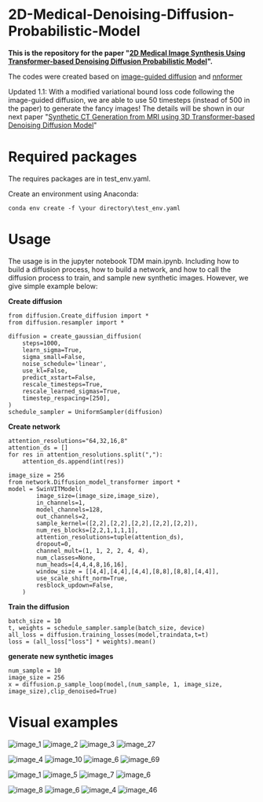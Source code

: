 
# 2D-Medical-Denoising-Diffusion-Probabilistic-Model
**This is the repository for the paper "[2D Medical Image Synthesis Using Transformer-based Denoising Diffusion Probabilistic Model](https://iopscience.iop.org/article/10.1088/1361-6560/acca5c/meta)".**

The codes were created based on [image-guided diffusion](https://github.com/openai/guided-diffusion) and [nnformer](https://github.com/282857341/nnFormer)

Updated 1.1:
With a modified variational bound loss code following the image-guided diffusion, we are able to use 50 timesteps (instead of 500 in the paper) to generate the fancy images! The details will be shown in our next paper "[Synthetic CT Generation from MRI using 3D Transformer-based Denoising Diffusion Model](https://arxiv.org/abs/2305.19467)"

# Required packages

The requires packages are in test_env.yaml.

Create an environment using Anaconda:
```
conda env create -f \your directory\test_env.yaml
```


# Usage

The usage is in the jupyter notebook TDM main.ipynb. Including how to build a diffusion process, how to build a network, and how to call the diffusion process to train, and sample new synthetic images. However, we give simple example below:

**Create diffusion**
```
from diffusion.Create_diffusion import *
from diffusion.resampler import *

diffusion = create_gaussian_diffusion(
    steps=1000,
    learn_sigma=True,
    sigma_small=False,
    noise_schedule='linear',
    use_kl=False,
    predict_xstart=False,
    rescale_timesteps=True,
    rescale_learned_sigmas=True,
    timestep_respacing=[250],
)
schedule_sampler = UniformSampler(diffusion)
```

**Create network**
```
attention_resolutions="64,32,16,8"
attention_ds = []
for res in attention_resolutions.split(","):
    attention_ds.append(int(res))

image_size = 256
from network.Diffusion_model_transformer import *
model = SwinVITModel(
        image_size=(image_size,image_size),
        in_channels=1,
        model_channels=128,
        out_channels=2,
        sample_kernel=([2,2],[2,2],[2,2],[2,2],[2,2]),
        num_res_blocks=[2,2,1,1,1,1],
        attention_resolutions=tuple(attention_ds),
        dropout=0,
        channel_mult=(1, 1, 2, 2, 4, 4),
        num_classes=None,
        num_heads=[4,4,4,8,16,16],
        window_size = [[4,4],[4,4],[4,4],[8,8],[8,8],[4,4]],
        use_scale_shift_norm=True,
        resblock_updown=False,
    )
```

**Train the diffusion**
```
batch_size = 10
t, weights = schedule_sampler.sample(batch_size, device)
all_loss = diffusion.training_losses(model,traindata,t=t)
loss = (all_loss["loss"] * weights).mean()
```

**generate new synthetic images**
```
num_sample = 10
image_size = 256
x = diffusion.p_sample_loop(model,(num_sample, 1, image_size, image_size),clip_denoised=True)
```


# Visual examples

![image_1](https://github.com/shaoyanpan/2D-Medical-Denoising-Diffusion-Probabilistic-Model-/assets/89927506/3a814bd3-1107-4d23-b295-9088530754d8)
![image_2](https://github.com/shaoyanpan/2D-Medical-Denoising-Diffusion-Probabilistic-Model-/assets/89927506/cfb2d2c8-f611-497c-93ff-99b7f1ad27a7)
![image_3](https://github.com/shaoyanpan/2D-Medical-Denoising-Diffusion-Probabilistic-Model-/assets/89927506/e183a0fd-dcd0-4b1a-8c5f-b861c05b4b9f)
![image_27](https://github.com/shaoyanpan/2D-Medical-Denoising-Diffusion-Probabilistic-Model-/assets/89927506/6c43ef4a-6903-4a72-9363-421fd5c264b4)

![image_4](https://github.com/shaoyanpan/2D-Medical-Denoising-Diffusion-Probabilistic-Model-/assets/89927506/877cfa01-d1b9-4728-ad14-58ac41a3ef9d)
![image_10](https://github.com/shaoyanpan/2D-Medical-Denoising-Diffusion-Probabilistic-Model-/assets/89927506/08392c84-795f-44d4-98eb-9fca00f632dc)
![image_6](https://github.com/shaoyanpan/2D-Medical-Denoising-Diffusion-Probabilistic-Model-/assets/89927506/955b5c65-e4a6-4e08-a870-bd59ad0682bd)
![image_69](https://github.com/shaoyanpan/2D-Medical-Denoising-Diffusion-Probabilistic-Model-/assets/89927506/48f9413e-e630-41e3-9edf-57ad3887822c)

![image_1](https://github.com/shaoyanpan/2D-Medical-Denoising-Diffusion-Probabilistic-Model-/assets/89927506/e19f614d-3441-407c-bbbb-e76d2cda6fa3)
![image_5](https://github.com/shaoyanpan/2D-Medical-Denoising-Diffusion-Probabilistic-Model-/assets/89927506/959e8a26-4925-4799-a2b7-a4f8f2e15e43)
![image_7](https://github.com/shaoyanpan/2D-Medical-Denoising-Diffusion-Probabilistic-Model-/assets/89927506/1b4dffb9-a324-4e4b-b76a-1f18648bdb37)
![image_6](https://github.com/shaoyanpan/2D-Medical-Denoising-Diffusion-Probabilistic-Model-/assets/89927506/e1300ad7-2a5a-42ea-8980-8f37427ca7b1)

![image_8](https://github.com/shaoyanpan/2D-Medical-Denoising-Diffusion-Probabilistic-Model-/assets/89927506/0ac4a0f3-ce65-4280-8442-ac8f2e000c4d)
![image_6](https://github.com/shaoyanpan/2D-Medical-Denoising-Diffusion-Probabilistic-Model-/assets/89927506/32a0d462-ebbe-465e-9ac2-e8c5d8f75e07)
![image_4](https://github.com/shaoyanpan/2D-Medical-Denoising-Diffusion-Probabilistic-Model-/assets/89927506/f64e4cc0-155d-4b17-b6aa-68d2362be7ec)
![image_46](https://github.com/shaoyanpan/2D-Medical-Denoising-Diffusion-Probabilistic-Model-/assets/89927506/43a3b4ce-7469-4f18-8dd7-87689df410b7)


